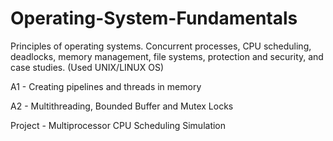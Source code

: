 # Operating-System-Fundamentals

Principles of operating systems. Concurrent processes, CPU scheduling, deadlocks, memory management, file systems, protection and security, and case studies. (Used UNIX/LINUX OS)

A1 - Creating pipelines and threads in memory

A2 - Multithreading, Bounded Buffer and Mutex Locks

Project - Multiprocessor CPU Scheduling Simulation
